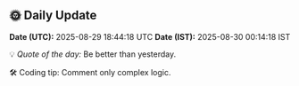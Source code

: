 ## 🌞 Daily Update

**Date (UTC):** 2025-08-29 18:44:18 UTC
**Date (IST):** 2025-08-30 00:14:18 IST

💡 *Quote of the day:* Be better than yesterday.

🛠️ Coding tip: Comment only complex logic.
